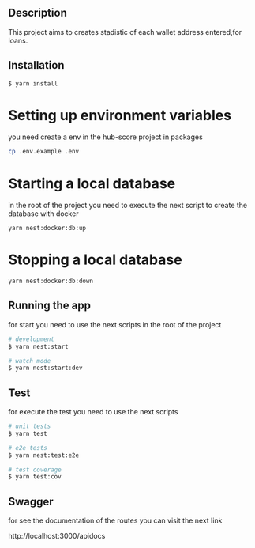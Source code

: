 

## Description

This project aims to creates stadistic of each wallet address entered,for loans.


## Installation

```bash
$ yarn install
```

# Setting up environment variables

you need create a env in the hub-score project in packages

```bash
cp .env.example .env
```

#  Starting a local database

in the root of the project you need to execute the next script to create the database with docker

```bash
yarn nest:docker:db:up
```

# Stopping a local database

```bash
yarn nest:docker:db:down
```



## Running the app

for start you need to use the next scripts in the root of the project

```bash
# development
$ yarn nest:start

# watch mode
$ yarn nest:start:dev

```

## Test

for execute the test you need to use the next scripts

```bash
# unit tests
$ yarn test

# e2e tests
$ yarn nest:test:e2e

# test coverage
$ yarn test:cov
```

## Swagger

for see the documentation of the routes you can visit the next link

http://localhost:3000/apidocs
